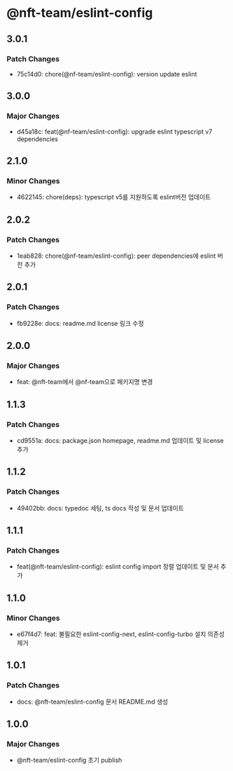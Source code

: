 # @nft-team/eslint-config

## 3.0.1

### Patch Changes

- 75c14d0: chore(@nf-team/eslint-config): version update eslint

## 3.0.0

### Major Changes

- d45a18c: feat(@nf-team/eslint-config): upgrade eslint typescript v7 dependencies

## 2.1.0

### Minor Changes

- 4622145: chore(deps): typescript v5를 지원하도록 eslint버전 업데이트

## 2.0.2

### Patch Changes

- 1eab828: chore(@nf-team/eslint-config): peer dependencies에 eslint 버전 추가

## 2.0.1

### Patch Changes

- fb9228e: docs: readme.md license 링크 수정

## 2.0.0

### Major Changes

- feat: @nft-team에서 @nf-team으로 패키지명 변경

## 1.1.3

### Patch Changes

- cd9551a: docs: package.json homepage, readme.md 업데이트 및 license 추가

## 1.1.2

### Patch Changes

- 49402bb: docs: typedoc 세팅, ts docs 작성 및 문서 업데이트

## 1.1.1

### Patch Changes

- feat(@nft-team/eslint-config): eslint config import 정렬 업데이트 및 문서 추가

## 1.1.0

### Minor Changes

- e67f4d7: feat: 불필요한 eslint-config-next, eslint-config-turbo 설치 의존성 제거

## 1.0.1

### Patch Changes

- docs: @nft-team/eslint-config 문서 README.md 생성

## 1.0.0

### Major Changes

- @nft-team/eslint-config 초기 publish
